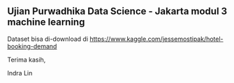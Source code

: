 ## Ujian Purwadhika Data Science - Jakarta modul 3 machine learning

Dataset bisa di-download di https://www.kaggle.com/jessemostipak/hotel-booking-demand

Terima kasih,

Indra Lin
